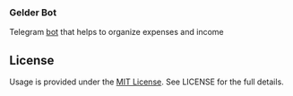 ### Gelder Bot

Telegram [bot](t.me/gelderbot) that helps to organize expenses and income

## License

Usage is provided under the [MIT License](opensource.org/licenses/mit-license.php). See LICENSE for the full details.